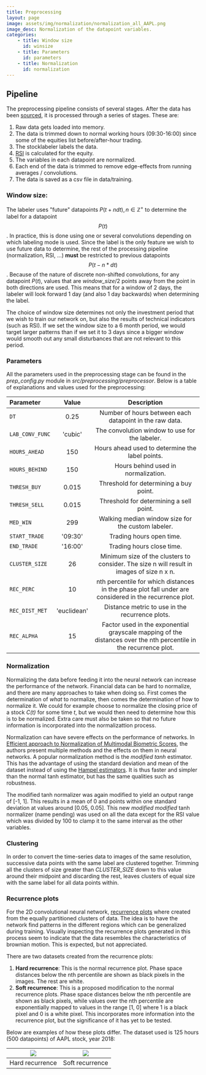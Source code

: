 ```yaml
---
title: Preprocessing
layout: page
image: assets/img/normalization/normalization_all_AAPL.png
image_desc: Normalization of the datapoint variables.
categories:
    - title: Window size
      id: winsize
    - title: Parameters
      id: parameters 
    - title: Normalization
      id: normalization
---
```




## Pipeline
The preprocessing pipeline consists of several stages. After the data has been [sourced](data-sourcing.md),
it is processed through a series of stages. These are:

1. Raw data gets loaded into memory.
2. The data is trimmed down to normal working hours (09:30-16:00) since some of the equities list before/after-hour trading.
3. The stocklabeler labels the data.
4. [RSI](https://www.investopedia.com/terms/r/rsi.asp) is calculated for the equity.
5. The variables in each datapoint are normalized.
6. Each end of the data is trimmed to remove edge-effects from running averages / convolutions.
7. The data is saved as a csv file in data/training. 


<div id="winsize">
</div>

### Window size:
The labeler uses "future" datapoints $P(t+ndt), n \in \mathbb{Z}^{+}$ to determine the label for a datapoint $$P(t)$$.
In practice, this is done using one or several convolutions depending on which labeling mode is used. Since the label is the only feature we
wish to use future data to determine, the rest of the processing pipeline (normalization, RSI, ...) **must** be restricted to previous datapoints $$P(t-n*dt)$$.
Because of the nature of discrete non-shifted convolutions, for any datapoint $P(t)$, values that are *window_size*/2 points
away from the point in both directions are used. This means that for a window of 2 days, the labeler will look forward 1 day
(and also 1 day backwards) when determining the label.

The choice of window size determines not only the investment period that we wish to train our network on, but also the
results of technical indicators (such as RSI). If we set the window size to a 6 month period, we would target larger patterns than
if we set it to 3 days since a bigger window would smooth out any small disturbances that are not relevant to this period.

<div id="parameters">
</div>

### Parameters
All the parameters used in the preprocessing stage can be found in the *prep_config.py* module in *src/preprocessing/preprocessor*.
Below is a table of explanations and values used for the preprocessing:

|Parameter      |Value  |Description                                                                                                            |
|:---|:---:|:---:|
|$\texttt{DT}$             |0.25       |Number of hours between each datapoint in the raw data.                                                            |
|$\texttt{LAB_CONV_FUNC}$  |'cubic'    |The convolution window to use for the labeler.                                                                     |
|$\texttt{HOURS_AHEAD}$    |150        |Hours ahead used to determine the label points.                                                                    |
|$\texttt{HOURS_BEHIND}$   |150        |Hours behind used in normalization.                                                                                |
|$\texttt{THRESH_BUY}$     |0.015      |Threshold for determining a buy point.                                                                             |
|$\texttt{THRESH_SELL}$    |0.015      |Threshold for determining a sell point.                                                                            |
|$\texttt{MED_WIN}$        |299        |Walking median window size for the custom labeler.                                                                 |
|$\texttt{START_TRADE}$    |'09:30'    |Trading hours open time.                                                                                           |
|$\texttt{END_TRADE}$      |'16:00'    |Trading hours close time.                                                                                          |
|$\texttt{CLUSTER_SIZE}$   |26         |Minimum size of the clusters to consider. The size n will result in images of size n x n.                          |
|$\texttt{REC_PERC}$       |10         |nth percentile for which distances in the phase plot fall under are considered in the recurrence plot.             |
|$\texttt{REC_DIST_MET}$   |'euclidean'|Distance metric to use in the recurrence plots.                                                                    |
|$\texttt{REC_ALPHA}$      |15         | Factor used in the exponential grayscale mapping of the distances over the nth percentile in the recurrence plot. |

<div id="normalization">
</div>

### Normalization
Normalizing the data before feeding it into the neural network can increase the performance of the network.
Financial data can be hard to normalize, and there are many approaches to take when doing so. First comes the determination
of *what* to normalize, then comes the determination of how to normalize it. We could for example choose to normalize the
closing price of a stock *C(t)* for some time *t*, but we would then need to determine how this is to be normalized.
Extra care must also be taken so that no future information is incorporated into the normalizattion process.

Normalization can have severe effects on the performance of networks. In
[Efficient approach to Normalization of Multimodal Biometric Scores](https://citeseerx.ist.psu.edu/viewdoc/download?doi=10.1.1.259.2703&rep=rep1&type=pdf),
the authors present multiple methods and the effects on them in neural networks. A popular normalization method is the
*modified tanh* estimator. This has the advantage of using the standard deviation and mean of the dataset instead of using
the [Hampel estimators](https://en.wikipedia.org/wiki/Redescending_M-estimator). It is thus faster and simpler than
the normal tanh estimator, but has the same qualities such as robustness.

The modified tanh normalizer was again modified to yield an output range of \[-1, 1\].
This results in a mean of 0 and points within one standard deviation at values around \[0.05, 0.05\]. This new
*modified modified* tanh normalizer (name pending) was used on all the data except for the RSI value which was divided
by 100 to clamp it to the same interval as the other variables.

### Clustering
In order to convert the time-series data to images of the same resolution, successive data points with the same label
are clustered together. Trimming all the clusters of size greater than *CLUSTER_SIZE* down to this value around their
midpoint and discarding the rest, leaves clusters of equal size with the same label for all data points within.

### Recurrence plots
For the 2D convolutional neural network, [recurrence plots](https://en.wikipedia.org/wiki/Recurrence_plot) where created
from the equally partitioned clusters of data. The idea is to have the network find patterns in the different regions
which can be generalized during training. Visually inspecting the recurrence plots generated in this process seem to
indicate that the data resembles the characteristics of brownian motion. This is expected, but not appreciated.

There are two datasets created from the recurrence plots:
1. **Hard recurrence**: This is the normal recurrence plot. Phase space distances below the nth percentile are shown as
black pixels in the images. The rest are white.
2. **Soft recurrence**: This is a proposed modification to the normal recurrence plots. Phase space distances below the nth percentile are shown as
black pixels, while values over the nth percentile are exponentially mapped to values in the range \[1, 0\] where 1 is a black pixel and 0
is a white pixel. This incorporates more information into the recurrence plot, but the significance of it has yet to be tested.


Below are examples of how these plots differ. The dataset used is 125 hours (500 datapoints) of AAPL stock, year 2018:

![](images/AAPL_HARD.png)   |  ![](images/AAPL_SOFT.png)
:-------------------------: | :-------------------------:
Hard recurrence             |  Soft recurrence
